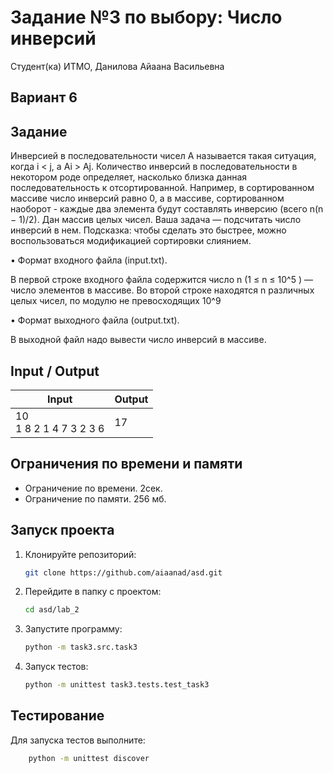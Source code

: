 # Задание №3 по выбору: Число инверсий
Студент(ка) ИТМО, Данилова Айаана Васильевна

## Вариант 6

## Задание 
Инверсией в последовательности чисел A называется такая ситуация, когда
i < j, а Ai > Aj. Количество инверсий в последовательности в некотором роде определяет, насколько близка данная последовательность к отсортированной.
Например, в сортированном массиве число инверсий равно 0, а в массиве, сортированном наоборот - каждые два элемента будут составлять инверсию (всего
n(n − 1)/2).
Дан массив целых чисел. Ваша задача — подсчитать число инверсий в нем.
Подсказка: чтобы сделать это быстрее, можно воспользоваться модификацией
сортировки слиянием.

• Формат входного файла (input.txt). 

В первой строке входного файла содержится число n (1 ≤ n ≤ 10^5
) — число элементов в массиве. Во второй
строке находятся n различных целых чисел, по модулю не превосходящих
10^9

• Формат выходного файла (output.txt).

В выходной файл надо вывести
число инверсий в массиве.

## Input / Output 

| Input                      | Output |
|----------------------------|--------|
| 10<br/>1 8 2 1 4 7 3 2 3 6 | 17     |

## Ограничения по времени и памяти

- Ограничение по времени. 2сек.
- Ограничение по памяти. 256 мб.


## Запуск проекта
1. Клонируйте репозиторий:
   ```bash
   git clone https://github.com/aiaanad/asd.git
   ```
2. Перейдите в папку с проектом:
   ```bash
   cd asd/lab_2
   ```
3. Запустите программу:
   ```bash
   python -m task3.src.task3 
   ```

4. Запуск тестов:
   ```bash
   python -m unittest task3.tests.test_task3
   ```


## Тестирование
Для запуска тестов выполните:
```bash
    python -m unittest discover
```
